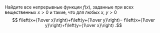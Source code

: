 Найдите все непрерывные функции $f(x)$, заданные при всех 
вещественных $x > 0$ и такие, что для любых $x$, $y  >  0$ 
$$ f\left(x+{1\over x}\right)+f\left(y+{1\over y}\right)=
f\left(x+{1\over y}\right)+f\left(y+{1\over x}\right) .$$